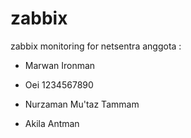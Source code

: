# zabbix
zabbix monitoring for netsentra
anggota :
- Marwan Ironman

- Oei 1234567890

- Nurzaman Mu'taz Tammam


- Akila Antman
